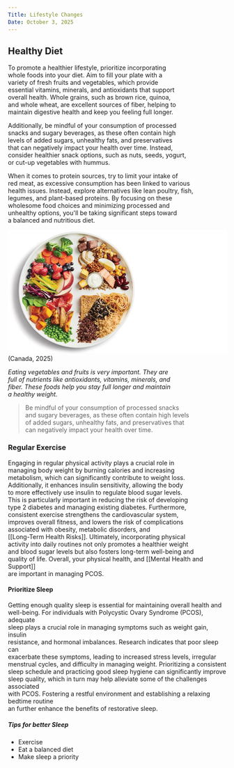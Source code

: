 ```yaml
---
Title: Lifestyle Changes
Date: October 3, 2025
---
```

## Healthy Diet

To promote a healthier lifestyle, prioritize incorporating  
whole foods into your diet. Aim to fill your plate with a  
variety of fresh fruits and vegetables, which provide   
essential vitamins, minerals, and antioxidants that support  
overall health. Whole grains, such as brown rice, quinoa,  
and whole wheat, are excellent sources of fiber, helping to  
maintain digestive health and keep you feeling full longer.

Additionally, be mindful of your consumption of processed  
snacks and sugary beverages, as these often contain high  
levels of added sugars, unhealthy fats, and preservatives  
that can negatively impact your health over time. Instead,  
consider healthier snack options, such as nuts, seeds, yogurt,  
or cut-up vegetables with hummus.

When it comes to protein sources, try to limit your intake of  
red meat, as excessive consumption has been linked to various  
health issues. Instead, explore alternatives like lean poultry, fish,  
legumes, and plant-based proteins. By focusing on these  
wholesome food choices and minimizing processed and  
unhealthy options, you'll be taking significant steps toward  
a balanced and nutritious diet.

![PCOS Tips](image.png)
(Canada, 2025)

*Eating vegetables and fruits is very important. They are  
full of nutrients like antioxidants, vitamins, minerals, and  
fiber. These foods help you stay full longer and maintain  
a healthy weight.*


> Be mindful of your consumption of processed snacks  
> and sugary beverages, as these often contain high levels  
> of added sugars, unhealthy fats, and preservatives that  
> can negatively impact your health over time.


### Regular Exercise

Engaging in regular physical activity plays a crucial role in  
managing body weight by burning calories and  increasing  
metabolism, which can significantly contribute to weight loss.  
Additionally, it enhances insulin sensitivity, allowing the body  
to more effectively use insulin to regulate blood sugar levels.  
This is particularly important in reducing the risk of developing  
type 2 diabetes and managing existing diabetes. Furthermore,  
consistent exercise strengthens the cardiovascular system,  
improves overall fitness, and lowers the risk of complications  
associated with obesity, metabolic disorders, and  
[[Long-Term Health Risks]]. Ultimately, incorporating physical  
activity into daily routines not only promotes a healthier weight  
and blood sugar levels but also fosters long-term well-being and  
quality of life. Overall, your physical health, and [[Mental Health and Support]]  
are important in managing PCOS.  

#### Prioritize Sleep

Getting enough quality sleep is essential for maintaining overall health and  
well-being. For individuals with Polycystic Ovary Syndrome (PCOS), adequate  
sleep plays a crucial role in managing symptoms such as weight gain, insulin  
resistance, and hormonal imbalances. Research indicates that poor sleep can  
exacerbate these symptoms, leading to increased stress levels, irregular  
menstrual cycles, and difficulty in managing weight. Prioritizing a consistent  
sleep schedule and practicing good sleep hygiene can significantly improve  
sleep quality, which in turn may help alleviate some of the challenges associated  
with PCOS. Fostering a restful environment and establishing a relaxing bedtime routine   
an further enhance the benefits of restorative sleep.

##### Tips for better Sleep

 - Exercise
 - Eat a balanced diet
 - Make sleep a priority


